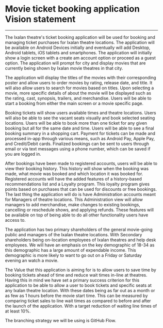 # Movie ticket booking application Vision statement
---

The Ixalan theatre's ticket booking application will be used for booking and managing ticket
purchases for Ixalan theatre locations. The application will be available on Android Devices
initially and eventually will add Desktop, Android tablets, iOS tablets and smartphones.
The application will initially show a login screen with a create am account option or proceed as a
guest option. The application will prompt for city and display movies that are currently being shown
by Ixalan movie theatres in that city.

The application will display the titles of the movies with their corresponding poster and allow
users to order movies by rating, release date, and title. It will also allow users to search for
movies based on titles. Upon selecting a movie, more specific details of about the movie will be
displayed such as the rating, cast, synopsis, trailers, and merchandise. Users will be able to
start a booking from either the main screen or a movie specific page.

Booking tickets will show users available times and theatre locations. Users will also be able to
see the vacant seats visually and book selected seating locations. Users will be able to book more
than one ticket for any given booking but all for the same date and time. Users will be able to see
a final booking summary in a shopping cart. Payment for tickets can be made and processed in-app
through various means, such as Android Pay, Apple Pay, and Credit/Debit cards. Finalized bookings can
be sent to users through email or via text messages using a phone number, which can be saved if you
are logged in.

After bookings have been made to registered accounts, users will be able to view their booking history.
This history will show when the booking was made, what movie was booked and which location it was booked
for. Registered accounts will have the added features of a history-based recommendations list and a Loyalty
program. This loyalty program gives points based on purchases that can be used for discounts or free bookings.
The last thing the application will do is have Administration accounts meant for Managers of theatre locations.
This Administration view will allow managers to add merchandise, make changes to existing bookings, cancelling
or reschedule shows, and applying refunds. These features will be available on top of being able to do all other
functionality users have access to.

The application has two primary shareholders of the general movie-going public and managers of the Ixalan theatre
locations. With Secondary shareholders being on-location employees of Ixalan theatres and help desk employees. We
will have an emphasis on the key demographic of 18-34 as this demographic has a large amount of expendable income.
This demographic is more likely to want to go out on a Friday or Saturday evening an watch a movie.

The Value that this application is aiming for is to allow users to save time by booking tickets ahead of time and
reduce wait times in-line at theatres. Having this in mind we have set a primary success criterion for this application
to be able to allow a user to book tickets and specific seats at any Ixalan theatre location. With these dates
being as far out as a month or as few as 1 hours before the movie start time. This can be measured by comparing
ticket sales to line wait times as compared to before and after the launch of the application. With a target
reduction of waiting line times of at least 10%.

The branching strategy we will be using is GitHub Flow.
